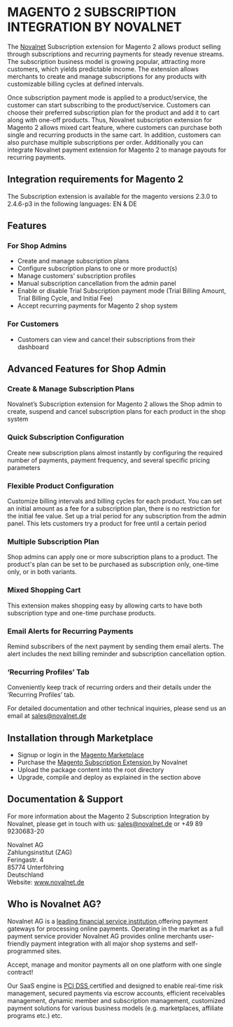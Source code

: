 # MAGENTO 2 SUBSCRIPTION INTEGRATION BY NOVALNET
The <a href="https://www.novalnet.com">Novalnet</a> Subscription extension for Magento 2 allows product selling through subscriptions and recurring payments for steady revenue streams. The subscription business model is growing popular, attracting more customers, which yields predictable income. The extension allows merchants to create and manage subscriptions for any products with customizable billing cycles at defined intervals.

Once subscription payment mode is applied to a product/service, the customer can start subscribing to the product/service. Customers can choose their preferred subscription plan for the product and add it to cart along with one-off products. Thus, Novalnet subscription extension for Magento 2 allows mixed cart feature, where customers can purchase both single and recurring products in the same cart. In addition, customers can also purchase multiple subscriptions per order. Additionally you can integrate Novalnet payment extension for Magento 2 to manage payouts for recurring payments.

## Integration requirements for Magento 2
The Subscription extension is available for the magento versions 2.3.0 to 2.4.6-p3 in the following languages: EN & DE

## Features

### For Shop Admins
-	Create and manage subscription plans
- Configure subscription plans to one or more product(s)
-	Manage customers’ subscription profiles
-	Manual subscription cancellation from the admin panel 
-	Enable or disable Trial Subscription payment mode (Trial Billing Amount, Trial Billing Cycle, and Initial Fee)
-	Accept recurring payments for Magento 2 shop system

### For Customers
-	Customers can view and cancel their subscriptions from their dashboard

## Advanced Features for Shop Admin

### Create & Manage Subscription Plans
Novalnet’s Subscription extension for Magento 2 allows the Shop admin to create, suspend and cancel subscription plans for each product in the shop system
### Quick Subscription Configuration
Create new subscription plans almost instantly by configuring the required number of payments, payment frequency, and several specific pricing parameters
### Flexible Product Configuration
Customize billing intervals and billing cycles for each product. You can set an initial amount as a fee for a subscription plan, there is no restriction for the initial fee value. Set up a trial period for any subscription from the admin panel. This lets customers try a product for free until a certain period
### Multiple Subscription Plan
Shop admins can apply one or more subscription plans to a product. The product's plan can be set to be purchased as subscription only, one-time only, or in both variants.
### Mixed Shopping Cart
This extension makes shopping easy by allowing carts to have both subscription type and one-time purchase products.
### Email Alerts for Recurring Payments
Remind subscribers of the next payment by sending them email alerts. The alert includes the next billing reminder and subscription cancellation option.
### ‘Recurring Profiles’ Tab
Conveniently keep track of recurring orders and their details under the ‘Recurring Profiles’ tab.

For detailed documentation and other technical inquiries, please send us an email at <a href="mailto:sales@novalnet.de"> sales@novalnet.de </a>

## Installation through Marketplace
 - Signup or login in the <a href="https://marketplace.magento.com/">Magento Marketplace </a>
 - Purchase the <a href="https://marketplace.magento.com/novalnet-magento-subscription-module.html"> Magento Subscription Extension </a> by Novalnet
 - Upload the package content into the root directory
 - Upgrade, compile and deploy as explained in the section above

## Documentation & Support
For more information about the Magento 2 Subscription Integration by Novalnet, please get in touch with us: <a href="mailto:sales@novalnet.de"> sales@novalnet.de </a> or +49 89 9230683-20<br>

Novalnet AG<br>
Zahlungsinstitut (ZAG)<br>
Feringastr. 4<br>
85774 Unterföhring<br>
Deutschland<br>
Website: www.novalnet.de 

## Who is Novalnet AG?
<p>Novalnet AG is a <a href="https://www.novalnet.com/paymentsolution/payment-processing/"> leading financial service institution </a> offering payment gateways for processing online payments. Operating in the market as a full payment service provider Novalnet AG provides online merchants user-friendly payment integration with all major shop systems and self-programmed sites.</p> 
<p>Accept, manage and monitor payments all on one platform with one single contract!</p>
<p>Our SaaS engine is <a href="https://www.novalnet.com/payment-processing/full-service-payment/"> PCI DSS </a> certified and designed to enable real-time risk management, secured payments via escrow accounts, efficient receivables management, dynamic member and subscription management, customized payment solutions for various business models (e.g. marketplaces, affiliate programs etc.) etc.</p>
